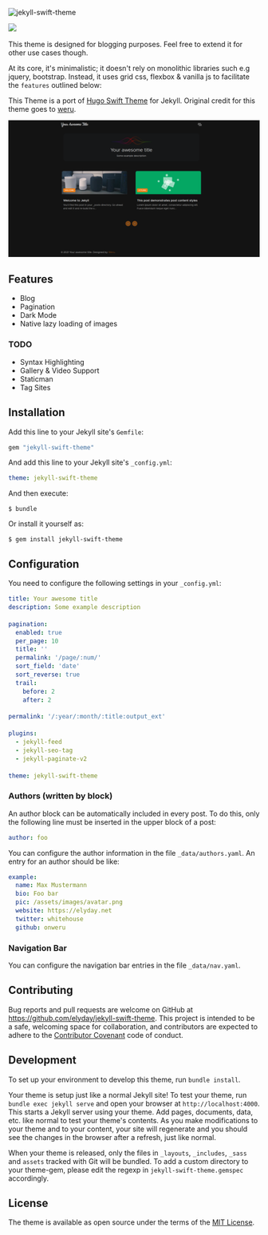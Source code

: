 ![jekyll-swift-theme](https://socialify.git.ci/elyday/jekyll-swift-theme/image?description=1&forks=1&language=1&owner=1&pattern=Circuit%20Board&stargazers=1&theme=Dark)

![](https://ruby-gem-downloads-badge.herokuapp.com/jekyll-swift-theme?type=total&metric=true)

This theme is designed for blogging purposes. Feel free to extend it for other use cases though.

At its core, it's minimalistic; it doesn't rely on monolithic libraries such e.g jquery, bootstrap. Instead, it uses grid css, flexbox & vanilla js to facilitate the `features` outlined below:

This Theme is a port of [Hugo Swift Theme](https://github.com/onweru/hugo-swift-theme) for Jekyll. Original credit for this theme goes to [weru](https://github.com/onweru).

![Jekyll Swift Theme](https://github.com/elyday/jekyll-swift-theme/blob/main/screenshot.png)

## Features

* Blog
* Pagination
* Dark Mode
* Native lazy loading of images

### TODO

* Syntax Highlighting
* Gallery & Video Support
* Staticman
* Tag Sites

## Installation

Add this line to your Jekyll site's `Gemfile`:

```ruby
gem "jekyll-swift-theme"
```

And add this line to your Jekyll site's `_config.yml`:

```yaml
theme: jekyll-swift-theme
```

And then execute:

    $ bundle

Or install it yourself as:

    $ gem install jekyll-swift-theme

## Configuration

You need to configure the following settings in your `_config.yml`:

```yaml
title: Your awesome title
description: Some example description

pagination:
  enabled: true
  per_page: 10
  title: ''
  permalink: '/page/:num/'
  sort_field: 'date'
  sort_reverse: true
  trail:
    before: 2
    after: 2

permalink: '/:year/:month/:title:output_ext'

plugins:
  - jekyll-feed
  - jekyll-seo-tag
  - jekyll-paginate-v2

theme: jekyll-swift-theme
```

### Authors (written by block)

An author block can be automatically included in every post. To do this, only the following line must be inserted in the upper block of a post:

```yaml
author: foo
```

You can configure the author information in the file `_data/authors.yaml`. An entry for an author should be like:

```yaml
example:
  name: Max Mustermann
  bio: Foo bar
  pic: /assets/images/avatar.png
  website: https://elyday.net
  twitter: whitehouse
  github: onweru
```

### Navigation Bar

You can configure the navigation bar entries in the file `_data/nav.yaml`.

## Contributing

Bug reports and pull requests are welcome on GitHub at https://github.com/elyday/jekyll-swift-theme. This project is intended to be a safe, welcoming space for collaboration, and contributors are expected to adhere to the [Contributor Covenant](http://contributor-covenant.org) code of conduct.

## Development

To set up your environment to develop this theme, run `bundle install`.

Your theme is setup just like a normal Jekyll site! To test your theme, run `bundle exec jekyll serve` and open your browser at `http://localhost:4000`. This starts a Jekyll server using your theme. Add pages, documents, data, etc. like normal to test your theme's contents. As you make modifications to your theme and to your content, your site will regenerate and you should see the changes in the browser after a refresh, just like normal.

When your theme is released, only the files in `_layouts`, `_includes`, `_sass` and `assets` tracked with Git will be bundled.
To add a custom directory to your theme-gem, please edit the regexp in `jekyll-swift-theme.gemspec` accordingly.

## License

The theme is available as open source under the terms of the [MIT License](https://opensource.org/licenses/MIT).